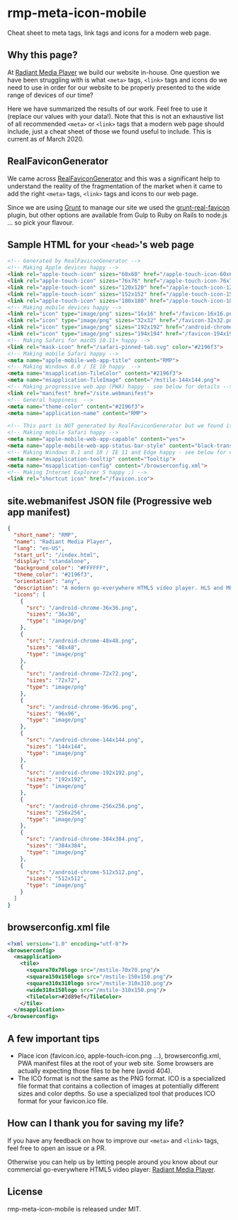 # rmp-meta-icon-mobile
Cheat sheet to meta tags, link tags and icons for a modern web page.

## Why this page?
At [Radiant Media Player](https://www.radiantmediaplayer.com) we build our website in-house. One question we have been struggling with is what `<meta>` tags, `<link>` tags and icons do we need to use in order for our website to be properly presented to the wide range of devices of our time? 

Here we have summarized the results of our work. Feel free to use it (replace our values with your data!). Note that this is not an exhaustive list of all recommended `<meta>` or `<link>` tags that a modern web page should include, just a cheat sheet of those we found useful to include. This is current as of March 2020. 

## RealFaviconGenerator
We came across [RealFaviconGenerator](https://realfavicongenerator.net/) and this was a significant help to understand the reality of the fragmentation of the market when it came to add the right `<meta>` tags, `<link>` tags and icons to our web page. 

Since we are using [Grunt](https://gruntjs.com/) to manage our site we used the [grunt-real-favicon](https://github.com/RealFaviconGenerator/grunt-real-favicon) plugin, but other options are available from Gulp to Ruby on Rails to node.js ... so pick your flavour.

## Sample HTML for your `<head>`'s web page
```html
<!-- Generated by RealFaviconGenerator -->
<!-- Making Apple devices happy -->
<link rel="apple-touch-icon" sizes="60x60" href="/apple-touch-icon-60x60.png">
<link rel="apple-touch-icon" sizes="76x76" href="/apple-touch-icon-76x76.png">
<link rel="apple-touch-icon" sizes="120x120" href="/apple-touch-icon-120x120.png">
<link rel="apple-touch-icon" sizes="152x152" href="/apple-touch-icon-152x152.png">
<link rel="apple-touch-icon" sizes="180x180" href="/apple-touch-icon-180x180.png">
<!-- Making mobile devices happy -->
<link rel="icon" type="image/png" sizes="16x16" href="/favicon-16x16.png">
<link rel="icon" type="image/png" sizes="32x32" href="/favicon-32x32.png">
<link rel="icon" type="image/png" sizes="192x192" href="/android-chrome-192x192.png">
<link rel="icon" type="image/png" sizes="194x194" href="/favicon-194x194.png">
<!-- Making Safari for macOS 10.11+ happy -->
<link rel="mask-icon" href="/safari-pinned-tab.svg" color="#2196f3">
<!-- Making mobile Safari happy -->
<meta name="apple-mobile-web-app-title" content="RMP">
<!-- Making Windows 8.0 / IE 10 happy  -->
<meta name="msapplication-TileColor" content="#2196f3">
<meta name="msapplication-TileImage" content="/mstile-144x144.png">
<!-- Making progressive web app (PWA) happy - see below for details -->
<link rel="manifest" href="/site.webmanifest">
<!-- General happiness  -->
<meta name="theme-color" content="#2196f3">
<meta name="application-name" content="RMP">

<!-- This part is NOT generated by RealFaviconGenerator but we found it to be essential -->
<!-- Making mobile Safari happy -->
<meta name="apple-mobile-web-app-capable" content="yes">
<meta name="apple-mobile-web-app-status-bar-style" content="black-translucent">
<!-- Making Windows 8.1 and 10 / IE 11 and Edge happy - see below for details  -->
<meta name="msapplication-tooltip" content="Tooltip">
<meta name="msapplication-config" content="/browserconfig.xml">
<!-- Making Internet Explorer 5 happy ;) -->
<link rel="shortcut icon" href="/favicon.ico">
```

## site.webmanifest JSON file (Progressive web app manifest)
```json
{
  "short_name": "RMP",
  "name": "Radiant Media Player",
  "lang": "en-US",
  "start_url": "/index.html",
  "display": "standalone",
  "background_color": "#FFFFFF",
  "theme_color": "#2196f3",
  "orientation": "any",
  "description": "A modern go-everywhere HTML5 video player. HLS and MPEG-DASH for web apps. Google IMA certified advertising solution. DRM. 360/VR video. Live and DVR. Offline playback. Mobile and OTT apps.",
  "icons": [
    {
      "src": "/android-chrome-36x36.png",
      "sizes": "36x36",
      "type": "image/png"
    },
    {
      "src": "/android-chrome-48x48.png",
      "sizes": "48x48",
      "type": "image/png"
    },
    {
      "src": "/android-chrome-72x72.png",
      "sizes": "72x72",
      "type": "image/png"
    },
    {
      "src": "/android-chrome-96x96.png",
      "sizes": "96x96",
      "type": "image/png"
    },
    {
      "src": "/android-chrome-144x144.png",
      "sizes": "144x144",
      "type": "image/png"
    },
    {
      "src": "/android-chrome-192x192.png",
      "sizes": "192x192",
      "type": "image/png"
    },
    {
      "src": "/android-chrome-256x256.png",
      "sizes": "256x256",
      "type": "image/png"
    },
    {
      "src": "/android-chrome-384x384.png",
      "sizes": "384x384",
      "type": "image/png"
    },
    {
      "src": "/android-chrome-512x512.png",
      "sizes": "512x512",
      "type": "image/png"
    }
  ]
}
```

## browserconfig.xml file
```xml
<?xml version="1.0" encoding="utf-8"?>
<browserconfig>
  <msapplication>
    <tile>
      <square70x70logo src="/mstile-70x70.png"/>
      <square150x150logo src="/mstile-150x150.png"/>
      <square310x310logo src="/mstile-310x310.png"/>
      <wide310x150logo src="/mstile-310x150.png"/>
      <TileColor>#2d89ef</TileColor>
    </tile>
  </msapplication>
</browserconfig>
```

## A few important tips
- Place icon (favicon.ico, apple-touch-icon.png ...), browserconfig.xml, PWA manifest files at the root of your web site. Some browsers are actually expecting those files to be here (avoid 404).
- The ICO format is not the same as the PNG format. ICO is a specialized file format that contains a collection of images at potentially different sizes and color depths. So use a specialized tool that produces ICO format for your favicon.ico file.

## How can I thank you for saving my life?
If you have any feedback on how to improve our `<meta>` and `<link>` tags, feel free to open an issue or a PR.

Otherwise you can help us by letting people around you know about our commercial go-everywhere HTML5 video player: [Radiant Media Player](https://www.radiantmediaplayer.com/).

## License 
rmp-meta-icon-mobile is released under MIT.
